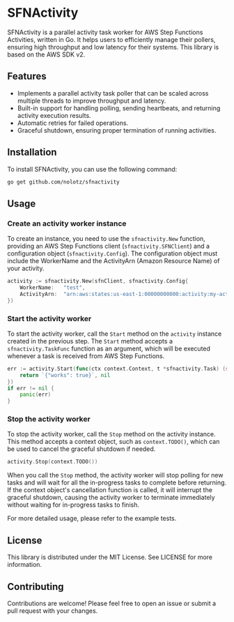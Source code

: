 # SFNActivity

SFNActivity is a parallel activity task worker for AWS Step Functions Activities, written in Go.
It helps users to efficiently manage their pollers, ensuring high throughput and low latency for their systems.
This library is based on the AWS SDK v2.

## Features
- Implements a parallel activity task poller that can be scaled across multiple threads to improve throughput and latency.
- Built-in support for handling polling, sending heartbeats, and returning activity execution results.
- Automatic retries for failed operations.
- Graceful shutdown, ensuring proper termination of running activities.

## Installation
To install SFNActivity, you can use the following command:

```bash
go get github.com/nolotz/sfnactivity
```

## Usage

### Create an activity worker instance

To create an instance, you need to use the `sfnactivity.New` function, providing an AWS Step Functions client (`sfnactivity.SFNClient`) and a configuration object (`sfnactivity.Config`). The configuration object must include the WorkerName and the ActivityArn (Amazon Resource Name) of your activity.

```go
activity := sfnactivity.New(sfnClient, sfnactivity.Config{
	WorkerName:   "test",
	ActivityArn:  "arn:aws:states:us-east-1:00000000000:activity:my-activity",
})
```

### Start the activity worker

To start the activity worker, call the `Start` method on the `activity` instance created in the previous step. The `Start` method accepts a `sfnactivity.TaskFunc` function as an argument, which will be executed whenever a task is received from AWS Step Functions.

```go
err := activity.Start(func(ctx context.Context, t *sfnactivity.Task) (string, error) {
    return `{"works": true}`, nil
})
if err != nil {
    panic(err)
}
```

### Stop the activity worker

To stop the activity worker, call the `Stop` method on the activity instance. This method accepts a context object, such as `context.TODO()`, which can be used to cancel the graceful shutdown if needed.

```go
activity.Stop(context.TODO())
```
When you call the `Stop` method, the activity worker will stop polling for new tasks and will wait for all the in-progress tasks to complete before returning. If the context object's cancellation function is called, it will interrupt the graceful shutdown, causing the activity worker to terminate immediately without waiting for in-progress tasks to finish.

For more detailed usage, please refer to the example tests.

## License
This library is distributed under the MIT License. See LICENSE for more information.

## Contributing
Contributions are welcome! Please feel free to open an issue or submit a pull request with your changes.